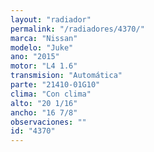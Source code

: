 ```yaml
---
layout: "radiador"
permalink: "/radiadores/4370/"
marca: "Nissan"
modelo: "Juke"
ano: "2015"
motor: "L4 1.6"
transmision: "Automática"
parte: "21410-01G10"
clima: "Con clima"
alto: "20 1/16"
ancho: "16 7/8"
observaciones: ""
id: "4370"
---
```


